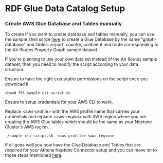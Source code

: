 # RDF Glue Data Catalog Setup

### Create AWS Glue Database and Tables manually

To create If you want to create database and tables manually, you can use the sample shell script [here](./manual/sample-cli-script.sh) to create a 
Glue Database by the name "graph-database" and tables: airport, country, continent and route  corresponding to the Air Routes Property Graph sample dataset. 

If you're planning to use your own data set instead of the Air Routes sample dataset, then you need to modify the script according to your data structure. 

Ensure to have the right executable permissions on the script once you download it.

```
chmod 755 sample-cli-script.sh
```
Ensure to setup credentials for your AWS CLI to work.

Replace &lt;aws-profile> with the AWS profile name that carries your credentials and replace &lt;aws-region> with AWS region where you are creating the 
AWS Glue tables which should be the same as your Neptune Cluster's AWS region.

```
./sample-cli-script.sh  <aws-profile> <aws-region>
```

If all goes well you now have the Glue Database and Tables that are required for your Athena Neptune Connector setup and 
you can move on to those steps mentioned [here](../neptune-connector-setup/).
